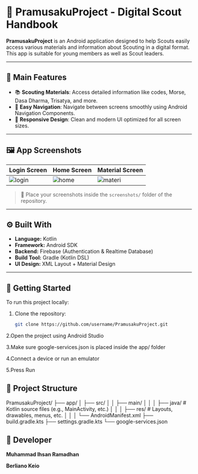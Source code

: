 # 📱 PramusakuProject - Digital Scout Handbook

**PramusakuProject** is an Android application designed to help Scouts easily access various materials and information about Scouting in a digital format. This app is suitable for young members as well as Scout leaders.

---

## 🎯 Main Features

- 📚 **Scouting Materials**: Access detailed information like codes, Morse, Dasa Dharma, Trisatya, and more.
- 🧭 **Easy Navigation**: Navigate between screens smoothly using Android Navigation Components.
- 🎨 **Responsive Design**: Clean and modern UI optimized for all screen sizes.

---

## 🖼️ App Screenshots

| Login Screen | Home Screen | Material Screen |
|--------------|-------------|-----------------|
| ![login](screenshots/login.png) | ![home](screenshots/home.png) | ![materi](screenshots/materi.png) |

> 📌 Place your screenshots inside the `screenshots/` folder of the repository.

---

## ⚙️ Built With

- **Language:** Kotlin
- **Framework:** Android SDK
- **Backend:** Firebase (Authentication & Realtime Database)
- **Build Tool:** Gradle (Kotlin DSL)
- **UI Design:** XML Layout + Material Design

---

## 🚀 Getting Started

To run this project locally:

1. Clone the repository:
   ```bash
   git clone https://github.com/username/PramusakuProject.git
   
2.Open the project using Android Studio

3.Make sure google-services.json is placed inside the app/ folder

4.Connect a device or run an emulator

5.Press Run


## 📁 Project Structure
PramusakuProject/
├── app/
│   ├── src/
│   │   ├── main/
│   │   │   ├── java/         # Kotlin source files (e.g., MainActivity, etc.)
│   │   │   ├── res/          # Layouts, drawables, menus, etc.
│   │   │   └── AndroidManifest.xml
├── build.gradle.kts
├── settings.gradle.kts
└── google-services.json

## 👤 Developer
**Muhammad Ihsan Ramadhan**

**Berliano Keio**
